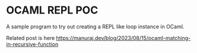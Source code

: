 # OCAML REPL POC

A sample program to try out creating a REPL like loop instance in OCaml.

Related post is here https://manuraj.dev/blog/2023/08/15/ocaml-matching-in-recursive-function
